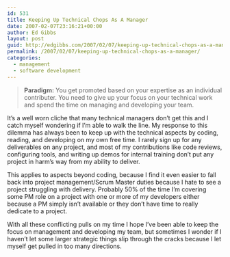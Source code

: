 ```yaml
---
id: 531
title: Keeping Up Technical Chops As A Manager
date: 2007-02-07T23:16:21+00:00
author: Ed Gibbs
layout: post
guid: http://edgibbs.com/2007/02/07/keeping-up-technical-chops-as-a-manager/
permalink: /2007/02/07/keeping-up-technical-chops-as-a-manager/
categories:
  - management
  - software development
---
```

> **Paradigm:** You get promoted based on your expertise as an individual contributer. You need to give up your focus on your technical work and spend the time on managing and developing your team.

It&#8217;s a well worn cliche that many technical managers don&#8217;t get this and I catch myself wondering if I&#8217;m able to walk the line. My response to this dilemma has always been to keep up with the technical aspects by coding, reading, and developing on my own free time. I rarely sign up for any deliverables on any project, and most of my contributions like code reviews, configuring tools, and writing up demos for internal training don&#8217;t put any project in harm&#8217;s way from my ability to deliver.

This applies to aspects beyond coding, because I find it even easier to fall back into project management/Scrum Master duties because I hate to see a project struggling with delivery. Probably 50% of the time I&#8217;m covering some PM role on a project with one or more of my developers either because a PM simply isn&#8217;t available or they don&#8217;t have time to really dedicate to a project.

With all these conflicting pulls on my time I hope I&#8217;ve been able to keep the focus on management and developing my team, but sometimes I wonder if I haven&#8217;t let some larger strategic things slip through the cracks because I let myself get pulled in too many directions.